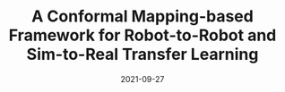 ---
title: "A Conformal Mapping-based Framework for Robot-to-Robot and Sim-to-Real Transfer Learning"
collection: publications
detail: "enabled"
permalink: /publication/SCM-IROS2021
# excerpt: 'This paper is about the number 2. The number 3 is left for future work.'
date: 2021-09-27
venue: '2021 IEEE/RSJ International Conference on Intelligent Robots and Systems (IROS)'
paperurl: '/files/pdf/A_Conformal_Mapping-based_Framework_for_Robot-to-Robot_and_Sim-to-Real_Transfer_Learning.pdf'
link: 'https://ieeexplore.ieee.org/abstract/document/9636682'
citation: 'Gao, S. and Bezzo, N., 2021, September. A Conformal Mapping-based Framework for Robot-to-Robot and Sim-to-Real Transfer Learning. In 2021 IEEE/RSJ International Conference on Intelligent Robots and Systems (IROS) (pp. 1289-1295). IEEE.'
order_number: 60
---